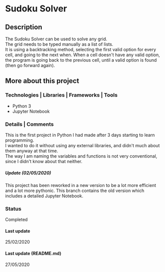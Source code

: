 # Sudoku Solver

## Description
The Sudoku Solver can be used to solve any grid.  
The grid needs to be typed manually as a list of lists.  
It is using a backtracking method, selecting the first valid option for every cell, and going to the next when. When a cell doesn't have any valid option, the program is going back to the previous cell, until a valid option is found (then go forward again).

## More about this project

### Technologies | Libraries | Frameworks | Tools  
- Python 3
- Jupyter Notebook

### Details | Comments
This is the first project in Python I had made after 3 days starting to learn programming.  
I wanted to do it without using any external libraries, and didn't much about them anyway at that time.  
The way I am naming the variables and functions is not very conventional, since I didn't know about that neither.

##### Update (02/05/2020)
This project has been reworked in a new version to be a lot more efficient and a lot more pythonic. This branch contains the old version which includes a detailed Jupyter Notebook.

### Status
Completed

#### Last update
25/02/2020

#### Last update (README.md)
27/05/2020